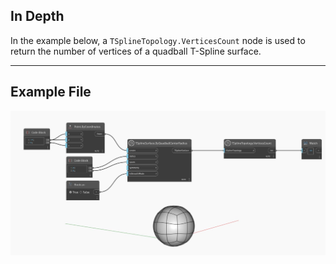 ## In Depth
In the example below, a `TSplineTopology.VerticesCount` node is used to return the number of vertices of a quadball T-Spline surface.
___
## Example File

![TSplineTopology.VerticesCount](./Autodesk.DesignScript.Geometry.TSpline.TSplineTopology.VerticesCount_img.jpg)